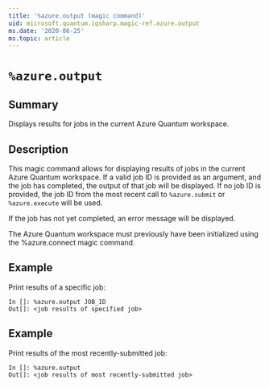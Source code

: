 ```yaml
---
title: '%azure.output (magic command)'
uid: microsoft.quantum.iqsharp.magic-ref.azure.output
ms.date: '2020-06-25'
ms.topic: article
---
```


<!--
    NB: This file has been automatically generated from Microsoft.Quantum.IQSharp.AzureClient.dll,
        please do not manually edit it.

    [DEBUG] JSON source:
        {"Name": "%azure.output", "Documentation": {"Summary": "Displays results for jobs in the current Azure Quantum workspace.", "Full": null, "Description": "\r\nThis magic command allows for displaying results of jobs in the current \r\nAzure Quantum workspace. If a valid job ID is provided as an argument, and the\r\njob has completed, the output of that job will be displayed. If no job ID is\r\nprovided, the job ID from the most recent call to `%azure.submit` or\r\n`%azure.execute` will be used.\r\n\r\nIf the job has not yet completed, an error message will be displayed.\r\n\r\nThe Azure Quantum workspace must previously have been initialized\r\nusing the %azure.connect magic command.\r\n                    ", "Remarks": null, "Examples": ["\r\nPrint results of a specific job:\r\n```\r\nIn []: %azure.output JOB_ID\r\nOut[]: <job results of specified job>\r\n```\r\n                        ", "\r\nPrint results of the most recently-submitted job:\r\n```\r\nIn []: %azure.output\r\nOut[]: <job results of most recently-submitted job>\r\n```\r\n                        "], "SeeAlso": null}, "AssemblyName": "Microsoft.Quantum.IQSharp.AzureClient"}
-->

# `%azure.output`

## Summary

Displays results for jobs in the current Azure Quantum workspace.

## Description

This magic command allows for displaying results of jobs in the current
Azure Quantum workspace. If a valid job ID is provided as an argument, and the
job has completed, the output of that job will be displayed. If no job ID is
provided, the job ID from the most recent call to `%azure.submit` or
`%azure.execute` will be used.

If the job has not yet completed, an error message will be displayed.

The Azure Quantum workspace must previously have been initialized
using the %azure.connect magic command.

## Example

Print results of a specific job:
```
In []: %azure.output JOB_ID
Out[]: <job results of specified job>
```

## Example

Print results of the most recently-submitted job:
```
In []: %azure.output
Out[]: <job results of most recently-submitted job>
```
